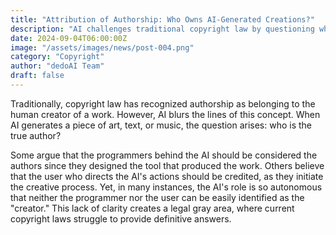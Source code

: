 ```yaml
---
title: "Attribution of Authorship: Who Owns AI-Generated Creations?"
description: "AI challenges traditional copyright law by questioning who the true author is: the programmer, the user, or the AI itself? The autonomous nature of AI creates legal uncertainty, complicating authorship recognition."
date: 2024-09-04T06:00:00Z
image: "/assets/images/news/post-004.png"
category: "Copyright"
author: "dedoAI Team"
draft: false
---
```


Traditionally, copyright law has recognized authorship as belonging to the human creator of a work. However, AI blurs the lines of this concept. When AI generates a piece of art, text, or music, the question arises: who is the true author?

Some argue that the programmers behind the AI should be considered the authors since they designed the tool that produced the work. Others believe that the user who directs the AI's actions should be credited, as they initiate the creative process. Yet, in many instances, the AI's role is so autonomous that neither the programmer nor the user can be easily identified as the "creator." This lack of clarity creates a legal gray area, where current copyright laws struggle to provide definitive answers.
